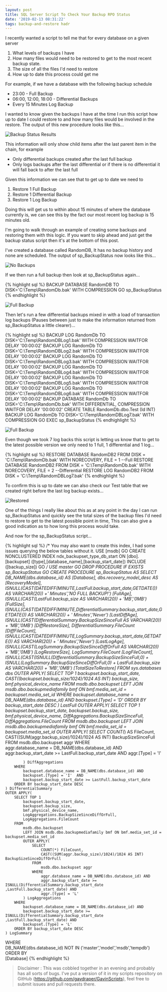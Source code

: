 ```yaml
---
layout: post
title: SQL Server Script To Check Your Backup RPO Status
date: '2019-02-13 08:31:22'
tags: backup-and-restore hadr
---
```

I recently wanted a script to tell me that for every database on a given server

1. What levels of backups I have
2. How many files would need to be restored to get to the most recent backup state. 
3. The size of all the files I'd need to restore
4. How up to date this process could get me

For example, if we have a database with the following backup schedule

* 23:00 - Full Backup
* 06:00, 12:00, 18:00 - Differential Backups
* Every 15 Minutes Log Backup

I wanted to know given the backups I have at the time I run this script how up to date I could restore to and how many files would be involved in the restore. The output of this new procedure looks like this...

![Backup Status Results]({{site.url}}/content/images/2019-BackupStatus/Intro.JPG)

This information will only show child items after the last parent item in the chain, for example

* Only differential backups created after the last full backup
* Only logs backups after the last differential or if there is no differential it will fall back to after the last full
  
Given this information we can see that to get up to date we need to

1. Restore 1 Full Backup
1. Restore 1 Differential Backup
1. Restore 1 Log Backup

Doing this will get us to within about 15 minutes of where the database currently is, we can see this by the fact our most recent log backup is 15 minutes old.

I'm going to walk through an example of creating some backups and restoring them with this logic. If you want to skip ahead and just get the backup status script then it's at the bottom of this post. 

I've created a database called RandomDB, It has no backup history and none are scheduled. The output of sp_BackupStatus now looks like this...

![No Backups]({{site.url}}/content/images/2019-BackupStatus/1-No-Backups.JPG)

If we then run a full backup then look at sp_BackupStatus again...

{% highlight sql %}
BACKUP DATABASE RandomDB TO DISK='C:\Temp\RandomDb.bak' WITH COMPRESSION
GO
sp_BackupStatus
{% endhighlight %}

![Full Backup]({{site.url}}/content/images/2019-BackupStatus/2-FullBackup.JPG)

Then let's run a few differential backups mixed in with a load of transaction log backups (Pauses between just to make the information returned from sp_BackupStatus a little clearer)...

{% highlight sql %}
BACKUP LOG RandomDb TO DISK='C:\Temp\RandomDBLog1.bak' WITH COMPRESSION
WAITFOR DELAY '00:00:02'
BACKUP LOG RandomDb TO DISK='C:\Temp\RandomDBLog2.bak' WITH COMPRESSION
WAITFOR DELAY '00:00:02'
BACKUP LOG RandomDb TO DISK='C:\Temp\RandomDBLog3.bak' WITH COMPRESSION
WAITFOR DELAY '00:00:02'
BACKUP LOG RandomDb TO DISK='C:\Temp\RandomDBLog4.bak' WITH COMPRESSION
WAITFOR DELAY '00:00:02'
BACKUP LOG RandomDb TO DISK='C:\Temp\RandomDBLog5.bak' WITH COMPRESSION
WAITFOR DELAY '00:00:02'
BACKUP LOG RandomDb TO DISK='C:\Temp\RandomDBLog6.bak' WITH COMPRESSION
WAITFOR DELAY '00:00:02'
BACKUP DATABASE RandomDb TO DISK='C:\Temp\RandomDb.bak' WITH DIFFERENTIAL, COMPRESSION
WAITFOR DELAY '00:00:02'
CREATE TABLE RandomDb.dbo.Test (Id INT) 
BACKUP LOG RandomDb TO DISK='C:\Temp\RandomDBLog7.bak' WITH COMPRESSION
GO
EXEC sp_BackupStatus
{% endhighlight %}

![Full Backup]({{site.url}}/content/images/2019-BackupStatus/3-Diffs.JPG)

Even though we took 7 log backs this script is letting us know that to get to the latest possible version we only need to 1 full, 1 differential and 1 log...

{% highlight sql %}
RESTORE DATABASE RandomDB2 FROM DISK = 'C:\Temp\RandomDb.bak' 
    WITH NORECOVERY, FILE = 1 --Full
RESTORE DATABASE RandomDB2 FROM DISK = 'C:\Temp\RandomDb.bak' 
    WITH NORECOVERY, FILE = 2 --Differential
RESTORE LOG RandomDB2 FROM DISK = 'C:\Temp\RandomDBLog7.bak'
{% endhighlight %}

To confirm this is up to date we can also check our Test table that we created right before the last log backup exists...

![Restored]({{site.url}}/content/images/2019-BackupStatus/restored.JPG)

One of the things I really like about this as at any point in the day I can run sp_BackupStatus and quickly see the total sizes of the backup files I'd need to restore to get to the latest possible point in time, This can also give a good indication as to how long this process would take.

And now for the sp_BackupStatus script...

{% highlight sql %}
/*
You may also want to create this index, I had some issues querying the 
below tables without it.
USE [msdb]
GO
CREATE NONCLUSTERED INDEX ndx_backupset_type_db_start
ON [dbo].[backupset] ([type],[database_name],[backup_start_date])
INCLUDE ([backup_size])
GO
*/
USE master
GO
DROP PROCEDURE IF EXISTS sp_BackupStatus
GO
CREATE PROCEDURE sp_BackupStatus
AS
SELECT
    DB_NAME(dbs.database_id) AS [Database],
    dbs.recovery_model_desc AS [RecoveryModel],
    ISNULL(CAST(DATEDIFF(MINUTE,LastFull.backup_start_date,GETDATE()) AS VARCHAR(20)) +' Minutes','NO FULL BACKUP!') [FullAge],
    ISNULL(CAST(LastFull.backup_size AS VARCHAR(20)) + 'MB','0MB') [FullSize],
    ISNULL(CAST(DATEDIFF(MINUTE,DifferentialSummary.backup_start_date,GETDATE()) AS VARCHAR(20)) + ' Minutes','Never') [LastDiffAge],
    ISNULL(CAST(DifferentialSummary.BackupSizeSinceFull AS VARCHAR(20)) + 'MB','0MB') [DiffRestoreSize],
    DifferentialSummary.FileCount [DiffFileCount],
    ISNULL(CAST(DATEDIFF(MINUTE,LogSummary.backup_start_date,GETDATE()) AS VARCHAR(20)) + ' Minutes','Never') [LastLogAge],
    ISNULL(CAST(LogSummary.BackupSizeSinceDiffOrFull AS VARCHAR(20)) + 'MB','0MB') [LogRestoreSize],
    LogSummary.FileCount [LogFileCount],
    ISNULL(CAST(ISNULL(DifferentialSummary.BackupSizeSinceFull,0) +
        ISNULL(LogSummary.BackupSizeSinceDiffOrFull,0) +
        LastFull.backup_size  AS VARCHAR(20)) + 'MB','0MB') [TotalSizeToRestore]
FROM 
    sys.databases dbs
    OUTER APPLY(
        SELECT TOP 1 
            backupset.backup_start_date, 
            CAST((backupset.backup_size/1024)/1024 AS INT) backup_size, 
            bmf.physical_device_name
        FROM 
            msdb.dbo.backupset 
            LEFT JOIN msdb.dbo.backupmediafamily bmf ON bmf.media_set_id = backupset.media_set_id
        WHERE 
            backupset.database_name = DB_NAME(dbs.database_id) AND 
            backupset.[Type] = 'D' 
        ORDER BY backup_start_date DESC
    ) LastFull
    OUTER APPLY(
        SELECT TOP 1 
            backupset.backup_start_date, 
            backupset.backup_size, 
            bmf.physical_device_name,
            DiffAggregations.BackupSizeSinceFull,
            DiffAggregations.FileCount
        FROM 
            msdb.dbo.backupset 
            LEFT JOIN msdb.dbo.backupmediafamily bmf ON bmf.media_set_id = backupset.media_set_id
            OUTER APPLY(
                SELECT
                    COUNT(*) AS FileCount,
                    CAST((SUM(aggr.backup_size)/1024)/1024 AS INT) BackupSizeSinceFull
                FROM
                    msdb.dbo.backupset aggr
                WHERE   
                    aggr.database_name = DB_NAME(dbs.database_id) AND
                    aggr.backup_start_date >= LastFull.backup_start_date AND
                    aggr.[Type] = 'I'  

            ) DiffAggregations            
        WHERE 
            backupset.database_name = DB_NAME(dbs.database_id) AND 
            backupset.[Type] = 'I'  AND
            backupset.backup_start_date >= LastFull.backup_start_date
        ORDER BY backup_start_date DESC
    ) DifferentialSummary    
    OUTER APPLY(
        SELECT TOP 1 
            backupset.backup_start_date, 
            backupset.backup_size, 
            bmf.physical_device_name,
            LogAggregations.BackupSizeSinceDiffOrFull,
            LogAggregations.FileCount
        FROM 
            msdb.dbo.backupset 
            LEFT JOIN msdb.dbo.backupmediafamily bmf ON bmf.media_set_id = backupset.media_set_id
            OUTER APPLY(
                SELECT
                    COUNT(*) FileCount,
                    CAST((SUM(aggr.backup_size)/1024)/1024 AS INT) BackupSizeSinceDiffOrFull
                FROM
                    msdb.dbo.backupset aggr
                WHERE   
                    aggr.database_name = DB_NAME(dbs.database_id) AND
                    aggr.backup_start_date >= ISNULL(DifferentialSummary.backup_start_date ,LastFull.backup_start_date) AND
                    aggr.[type] = 'L'
            ) LogAggregations
        WHERE 
            backupset.database_name = DB_NAME(dbs.database_id) AND 
            backupset.backup_start_date >= ISNULL(DifferentialSummary.backup_start_date ,LastFull.backup_start_date) AND
            backupset.[Type] = 'L'  
        ORDER BY backup_start_date DESC
    ) LogSummary        

WHERE   
    DB_NAME(dbs.database_id) NOT IN ('master','model','msdb','tempdb')
ORDER BY    
    [Database]
{% endhighlight %}

> Disclaimer : This was cobbled together in an evening and probably has all sorts of bugs. I've put a version of it in my scripts repository on GitHub (https://github.com/gavdraper/GavinScripts), feel free to submit issues and pull requests there.
